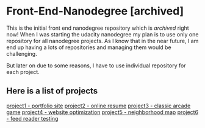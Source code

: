 # Front-End-Nanodegree [archived]

This is the initial front end nanodegree repository which is _archived_ right now! When I was starting the udacity nanodegree my plan is to use only one repository for all nanodegree projects. As I know that in the near future, I am end up having a lots of repositories and managing them would be challenging.

But later on due to some reasons, I have to use individual repository for each project.

## Here is a list of projects
[project1 - portfolio site](https://github.com/rehanumar/p1-portfolio-site)
[project2 - online resume](https://github.com/rehanumar/p2-online-resume)
[project3 - classic arcade game](https://github.com/rehanumar/p3-classic-arcade-game)
[project4 - website optimization](https://github.com/rehanumar/p4-website-optimization)
[project5 - neighborhood map](https://github.com/rehanumar/p5-neighborhood-map)
[project6 - feed reader testing](https://github.com/rehanumar/p6-feed-reader-testing)
